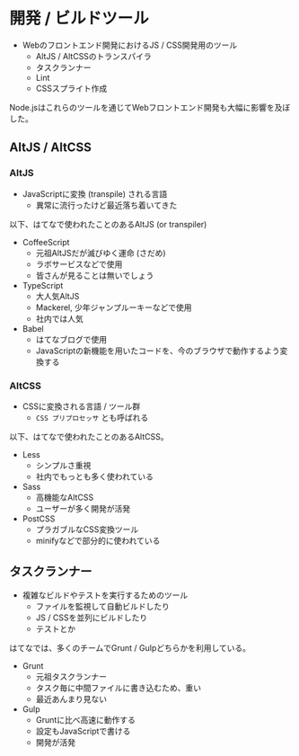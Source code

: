 開発 / ビルドツール
================================================================

- Webのフロントエンド開発におけるJS / CSS開発用のツール
  - AltJS / AltCSSのトランスパイラ
  - タスクランナー
  - Lint
  - CSSスプライト作成    

Node.jsはこれらのツールを通じてWebフロントエンド開発も大幅に影響を及ぼした。


## AltJS / AltCSS

###  AltJS

- JavaScriptに変換 (transpile) される言語
  - 異常に流行ったけど最近落ち着いてきた

以下、はてなで使われたことのあるAltJS (or transpiler)

- CoffeeScript
  - 元祖AltJSだが滅びゆく運命 (さだめ)
  - ラボサービスなどで使用
  - 皆さんが見ることは無いでしょう
- TypeScript
  - 大人気AltJS
  - Mackerel, 少年ジャンプルーキーなどで使用
  - 社内では人気
- Babel
  - はてなブログで使用
  - JavaScriptの新機能を用いたコードを、今のブラウザで動作するよう変換する


### AltCSS

- CSSに変換される言語 / ツール群
  - `CSS プリプロセッサ` とも呼ばれる

以下、はてなで使われたことのあるAltCSS。

- Less
  - シンプルさ重視
  - 社内でもっとも多く使われている
- Sass
  - 高機能なAltCSS
  - ユーザーが多く開発が活発
- PostCSS
  - プラガブルなCSS変換ツール
  - minifyなどで部分的に使われている


## タスクランナー

- 複雑なビルドやテストを実行するためのツール
  - ファイルを監視して自動ビルドしたり
  - JS / CSSを並列にビルドしたり
  - テストとか  

はてなでは、多くのチームでGrunt / Gulpどちらかを利用している。

- Grunt
  - 元祖タスクランナー
  - タスク毎に中間ファイルに書き込むため、重い
  - 最近あんまり見ない
- Gulp
  - Gruntに比べ高速に動作する  
  - 設定もJavaScriptで書ける
  - 開発が活発
